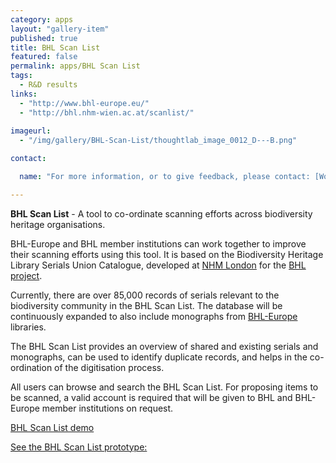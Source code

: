 ```yaml
---
category: apps
layout: "gallery-item"
published: true
title: BHL Scan List
featured: false
permalink: apps/BHL Scan List
tags: 
  - R&D results
links: 
  - "http://www.bhl-europe.eu/"
  - "http://bhl.nhm-wien.ac.at/scanlist/"
 
imageurl: 
  - "/img/gallery/BHL-Scan-List/thoughtlab_image_0012_D---B.png"

contact: 

  name: "For more information, or to give feedback, please contact: [Wolfgang Koller](wolfgang.koller@nhm-wien.ac.at?subject=ThoughtLab%20BHL%20Scan%20List%20Feedback)"

---
```

**BHL Scan List** - A tool to co-ordinate scanning efforts across biodiversity heritage organisations.

BHL-Europe and BHL member institutions can work together to improve their scanning efforts using this tool. It is based on the Biodiversity Heritage Library Serials Union Catalogue, developed at [NHM London](http://www.nhm.ac.uk/) for the [BHL project](http://www.biodiversitylibrary.org/).

Currently, there are over 85,000 records of serials relevant to the biodiversity community in the BHL Scan List. The database will be continuously expanded to also include monographs from [BHL-Europe](http://www.bhl-europe.eu/) libraries.

The BHL Scan List provides an overview of shared and existing serials and monographs, can be used to identify duplicate records, and helps in the co-ordination of the digitisation process.

All users can browse and search the BHL Scan List. For proposing items to be scanned, a valid account is required that will be given to BHL and BHL-Europe member institutions on request.

[BHL Scan List demo](http://gso.gbv.de/DB=1.83/)

[See the BHL Scan List prototype:](http://bhl.nhm-wien.ac.at/scanlist/)


	
